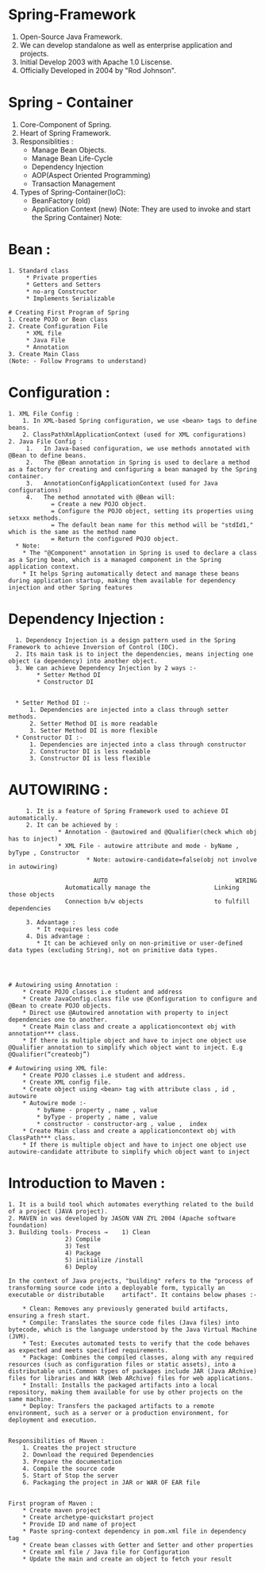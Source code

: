# Spring-Framework

1. Open-Source Java Framework.
2. We can develop standalone as well as enterprise application and projects.
3. Initial Develop 2003 with Apache 1.0 Liscense.
4. Officially Developed in 2004 by "Rod Johnson".

# Spring - Container

1. Core-Component of Spring.
2. Heart of Spring Framework.
3. Responsiblities :
    * Manage Bean Objects.
    * Manage Bean Life-Cycle
    * Dependency Injection
    * AOP(Aspect Oriented Programming)
    * Transaction Management
 4. Types of Spring-Container(IoC):
    * BeanFactory (old)
    * Application Context (new)
          (Note: They are used to invoke and start the Spring Container)
  Note:
# Bean :
    1. Standard class
         * Private properties
         * Getters and Setters
         * no-arg Constructor
         * Implements Serializable
      
    # Creating First Program of Spring
    1. Create POJO or Bean class
    2. Create Configuration File
         * XML file
         * Java File
         * Annotation
    3. Create Main Class
    (Note: - Follow Programs to understand)

# Configuration :
    1. XML File Config :
        1. In XML-based Spring configuration, we use <bean> tags to define beans.
        2. ClassPathXmlApplicationContext (used for XML configurations)
    2. Java File Config :
         1.   In Java-based configuration, we use methods annotated with @Bean to define beans.
         2.   The @Bean annotation in Spring is used to declare a method as a factory for creating and configuring a bean managed by the Spring container.
         3.   AnnotationConfigApplicationContext (used for Java configurations)
         4.   The method annotated with @Bean will:
                = Create a new POJO object.
                = Configure the POJO object, setting its properties using setxxx methods.
                = The default bean name for this method will be "stdId1," which is the same as the method name
                = Return the configured POJO object.
      * Note:
        * The "@Component" annotation in Spring is used to declare a class as a Spring bean, which is a managed component in the Spring application context.
        * It helps Spring automatically detect and manage these beans during application startup, making them available for dependency injection and other Spring features

  # Dependency Injection :
      1. Dependency Injection is a design pattern used in the Spring Framework to achieve Inversion of Control (IOC).
      2. Its main task is to inject the dependencies, means injecting one object (a dependency) into another object.
      3. We can achieve Dependency Injection by 2 ways :-
            * Setter Method DI
            * Constructor DI


      * Setter Method DI :-
          1. Dependencies are injected into a class through setter methods.
          2. Setter Method DI is more readable
          3. Setter Method DI is more flexible
      * Constructor DI :-
          1. Dependencies are injected into a class through constructor
          2. Constructor DI is less readable
          3. Constructor DI is less flexible
  # AUTOWIRING : 
         1. It is a feature of Spring Framework used to achieve DI automatically.
         2. It can be achieved by : 
                  * Annotation - @autowired and @Qualifier(check which obj has to inject)
                  * XML File - autowire attribute and mode - byName , byType , Constructor
		                  * Note: autowire-candidate=false(obj not involve in autowiring)

               		    	AUTO         			                WIRING
               		Automatically manage the				  Linking those objects
               		Connection b/w objects	  				  to fulfill dependencies

         3. Advantage : 
            * It requires less code
         4. Dis advantage : 
            * It can be achieved only on non-primitive or user-defined data types (excluding String), not on primitive data types.




	# Autowiring using Annotation : 
		* Create POJO classes i.e student and address
		* Create JavaConfig.class file use @Configuration to configure and @Bean to create POJO objects.
		* Direct use @Autowired annotation with property to inject dependencies one to another.
		* Create Main class and create a applicationcontext obj with annotation*** class.
		* If there is multiple object and have to inject one object use @Qualifier annotation to simplify which object want to inject. E.g @Qualifier(“createobj”)
	
	# Autowiring using XML file: 
		* Create POJO classes i.e student and address.
		* Create XML config file.
		* Create object using <bean> tag with attribute class , id , autowire
		* Autowire mode :- 
			* byName - property , name , value 
			* byType - property , name , value
			* constructor - constructor-arg , value ,  index
		* Create Main class and create a applicationcontext obj with ClassPath*** class.
		* If there is multiple object and have to inject one object use autowire-candidate attribute to simplify which object want to inject


 # Introduction to Maven :

	1. It is a build tool which automates everything related to the build of a project (JAVA project).
	2. MAVEN in was developed by JASON VAN ZYL 2004 (Apache software foundation)
	3. Building tools- Process → 	1) Clean
					2) Compile
					3) Test
					4) Package
					5) initialize /install
					6) Deploy

	In the context of Java projects, "building" refers to the "process of transforming source code into a deployable form, typically an executable or distributable 	artifact". It contains below phases :-

		* Clean: Removes any previously generated build artifacts, ensuring a fresh start.
		* Compile: Translates the source code files (Java files) into bytecode, which is the language understood by the Java Virtual Machine (JVM).
		* Test: Executes automated tests to verify that the code behaves as expected and meets specified requirements.
		* Package: Combines the compiled classes, along with any required resources (such as configuration files or static assets), into a distributable unit.Common types of packages include JAR (Java ARchive) files for libraries and WAR (Web ARchive) files for web applications.
		* Install: Installs the packaged artifacts into a local repository, making them available for use by other projects on the same machine.
		* Deploy: Transfers the packaged artifacts to a remote environment, such as a server or a production environment, for deployment and execution.


	Responsibilities of Maven :
		1. Creates the project structure
		2. Download the required Dependencies
		3. Prepare the documentation
		4. Compile the source code
		5. Start of Stop the server
		6. Packaging the project in JAR or WAR OF EAR file
	

	First program of Maven :
		* Create maven project
		* Create archetype-quickstart project
		* Provide ID and name of project
		* Paste spring-context dependency in pom.xml file in dependency tag
		* Create bean classes with Getter and Setter and other properties
		* Create xml file / Java file for Configuration
		* Update the main and create an object to fetch your result



